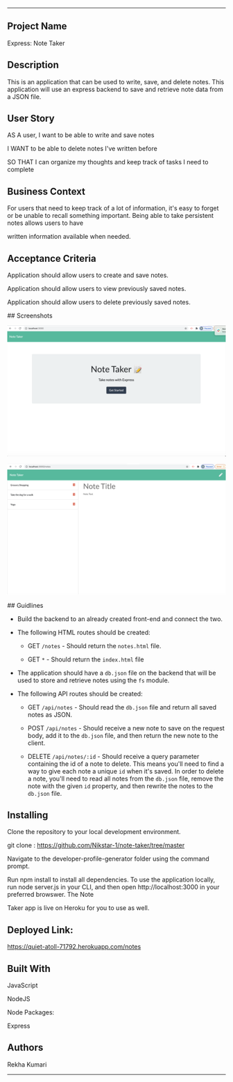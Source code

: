 ------------------------------------------------------------------------------------------------------------------------------------------------------------------------------------------

## Project Name 

Express: Note Taker

## Description

This is an application that can be used to write, save, and delete notes. This application will use an express backend to save and retrieve note data from a JSON file.


## User Story

AS A user, I want to be able to write and save notes

I WANT to be able to delete notes I've written before

SO THAT I can organize my thoughts and keep track of tasks I need to complete

## Business Context

For users that need to keep track of a lot of information, it's easy to forget or be unable to recall something important. Being able to take persistent notes allows users to have 

written information available when needed.

## Acceptance Criteria

Application should allow users to create and save notes.

Application should allow users to view previously saved notes.

Application should allow users to delete previously saved notes.

## Screenshots

!["Start Page"](images/NoteTakerMain.png "Start page.")

!["Start Page"](images/NoteTakerNotes.png "Start page.")


## Guidlines 

*  Build the backend to an already created front-end and connect the two.

* The following HTML routes should be created:

  * GET `/notes` - Should return the `notes.html` file.

  * GET `*` - Should return the `index.html` file

* The application should have a `db.json` file on the backend that will be used to store and retrieve notes using the `fs` module.

* The following API routes should be created:

  * GET `/api/notes` - Should read the `db.json` file and return all saved notes as JSON.

  * POST `/api/notes` - Should receive a new note to save on the request body, add it to the `db.json` file, and then return the new note to the client.

  * DELETE `/api/notes/:id` - Should receive a query parameter containing the id of a note to delete. This means you'll need to find a way to give each note a unique `id` when it's saved. In order to delete a note, you'll need to read all notes from the `db.json` file, remove the note with the given `id` property, and then rewrite the notes to the `db.json` file.


## Installing

Clone the repository to your local development environment.

git clone : https://github.com/Nikstar-1/note-taker/tree/master

Navigate to the developer-profile-generator folder using the command prompt.

Run npm install to install all dependencies. To use the application locally, run node server.js in your CLI, and then open http://localhost:3000 in your preferred browswer. The Note 

Taker app is live on Heroku for you to use as well. 

## Deployed Link:

https://quiet-atoll-71792.herokuapp.com/notes


## Built With

JavaScript

NodeJS

Node Packages:

Express

## Authors

Rekha Kumari

------------------------------------------------------------------------------------------------------------------------------------------------------------------------------------------

